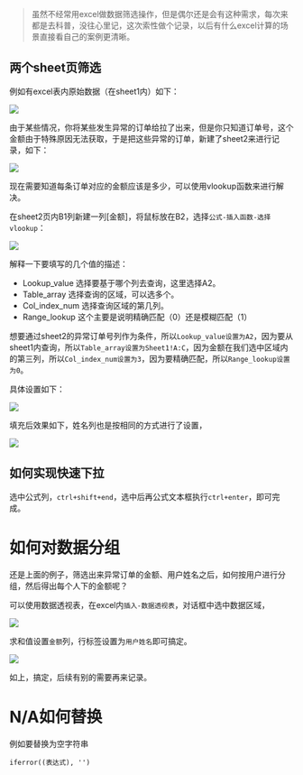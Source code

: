 > 虽然不经常用excel做数据筛选操作，但是偶尔还是会有这种需求，每次来都是去科普，没往心里记，这次索性做个记录，以后有什么excel计算的场景直接看自己的案例更清晰。

## 两个sheet页筛选

例如有excel表内原始数据（在sheet1内）如下：

![](https://cdn.jsdelivr.net/gh/talkzhang/imgs-bed@master/image/%E4%BC%81%E4%B8%9A%E5%BE%AE%E4%BF%A1%E6%88%AA%E5%9B%BE_16105907874158.png)

由于某些情况，你将某些发生异常的订单给拉了出来，但是你只知道订单号，这个金额由于特殊原因无法获取，于是把这些异常的订单，新建了sheet2来进行记录，如下：

![](https://cdn.jsdelivr.net/gh/talkzhang/imgs-bed@master/image/%E4%BC%81%E4%B8%9A%E5%BE%AE%E4%BF%A1%E6%88%AA%E5%9B%BE_16105910278239.png)

现在需要知道每条订单对应的金额应该是多少，可以使用vlookup函数来进行解决。

在sheet2页内B1列新建一列[金额]，将鼠标放在B2，选择`公式-插入函数-选择vlookup`：

![](https://cdn.jsdelivr.net/gh/talkzhang/imgs-bed@master/image/%E4%BC%81%E4%B8%9A%E5%BE%AE%E4%BF%A1%E6%88%AA%E5%9B%BE_1610591251907.png)

解释一下要填写的几个值的描述：

- Lookup_value 选择要基于哪个列去查询，这里选择A2。
- Table_array 选择查询的区域，可以选多个。
- Col_index_num 选择查询区域的第几列。
- Range_lookup 这个主要是说明精确匹配（0）还是模糊匹配（1）

想要通过sheet2的异常订单号列作为条件，所以`Lookup_value设置为A2`，因为要从sheet1内查询，所以`Table_array设置为Sheet1!A:C`，因为金额在我们选中区域内的第三列，所以`Col_index_num设置为3`，因为要精确匹配，所以`Range_lookup设置为0`。

具体设置如下：

![](https://cdn.jsdelivr.net/gh/talkzhang/imgs-bed@master/image/%E4%BC%81%E4%B8%9A%E5%BE%AE%E4%BF%A1%E6%88%AA%E5%9B%BE_16105918782352.png)

填充后效果如下，姓名列也是按相同的方式进行了设置，

![](https://cdn.jsdelivr.net/gh/talkzhang/imgs-bed@master/image/%E4%BC%81%E4%B8%9A%E5%BE%AE%E4%BF%A1%E6%88%AA%E5%9B%BE_16105930221551.png)

## 如何实现快速下拉

选中公式列，`ctrl+shift+end`，选中后再公式文本框执行`ctrl+enter`，即可完成。

# 如何对数据分组

还是上面的例子，筛选出来异常订单的金额、用户姓名之后，如何按用户进行分组，然后得出每个人下的金额呢？

可以使用数据透视表，在excel内`插入-数据透视表`，对话框中选中数据区域，

![](https://cdn.jsdelivr.net/gh/talkzhang/imgs-bed@master/image/%E4%BC%81%E4%B8%9A%E5%BE%AE%E4%BF%A1%E6%88%AA%E5%9B%BE_1610593390592.png)

求和值设置`金额`列，行标签设置为`用户姓名`即可搞定。

![](https://cdn.jsdelivr.net/gh/talkzhang/imgs-bed@master/image/%E4%BC%81%E4%B8%9A%E5%BE%AE%E4%BF%A1%E6%88%AA%E5%9B%BE_16105934885814.png)

如上，搞定，后续有别的需要再来记录。

# N/A如何替换

例如要替换为空字符串

```
iferror((表达式), '')
```
